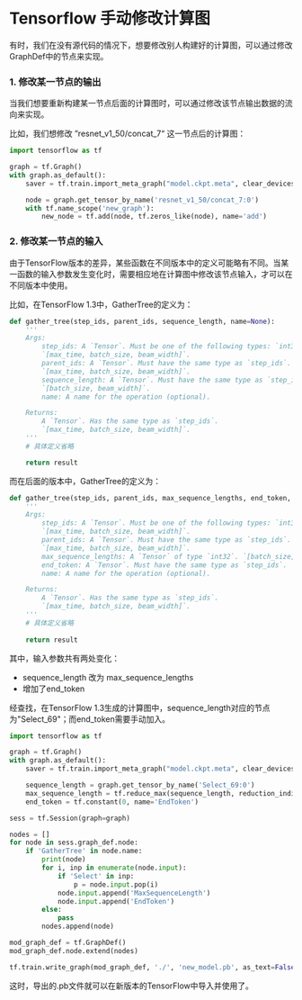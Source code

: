 # Tensorflow 手动修改计算图

有时，我们在没有源代码的情况下，想要修改别人构建好的计算图，可以通过修改GraphDef中的节点来实现。

### 1. 修改某一节点的输出
当我们想要重新构建某一节点后面的计算图时，可以通过修改该节点输出数据的流向来实现。

比如，我们想修改 ”resnet_v1_50/concat_7“ 这一节点后的计算图：
```python
import tensorflow as tf

graph = tf.Graph()
with graph.as_default():
    saver = tf.train.import_meta_graph("model.ckpt.meta", clear_devices=True)

    node = graph.get_tensor_by_name('resnet_v1_50/concat_7:0')
    with tf.name_scope('new_graph'):
        new_node = tf.add(node, tf.zeros_like(node), name='add')

```

### 2. 修改某一节点的输入
由于TensorFlow版本的差异，某些函数在不同版本中的定义可能略有不同。当某一函数的输入参数发生变化时，需要相应地在计算图中修改该节点输入，才可以在不同版本中使用。

比如，在TensorFlow 1.3中，GatherTree的定义为：
```python
def gather_tree(step_ids, parent_ids, sequence_length, name=None):
    '''
    Args:
        step_ids: A `Tensor`. Must be one of the following types: `int32`.
        `[max_time, batch_size, beam_width]`.
        parent_ids: A `Tensor`. Must have the same type as `step_ids`.
        `[max_time, batch_size, beam_width]`.
        sequence_length: A `Tensor`. Must have the same type as `step_ids`.
        `[batch_size, beam_width]`.
        name: A name for the operation (optional).

    Returns:
        A `Tensor`. Has the same type as `step_ids`.
        `[max_time, batch_size, beam_width]`.
    '''
    # 具体定义省略

    return result
```
而在后面的版本中，GatherTree的定义为：
```python
def gather_tree(step_ids, parent_ids, max_sequence_lengths, end_token, name=None):
    '''
    Args:
        step_ids: A `Tensor`. Must be one of the following types: `int32`.
        `[max_time, batch_size, beam_width]`.
        parent_ids: A `Tensor`. Must have the same type as `step_ids`.
        `[max_time, batch_size, beam_width]`.
        max_sequence_lengths: A `Tensor` of type `int32`. `[batch_size]`.
        end_token: A `Tensor`. Must have the same type as `step_ids`. `[]`.
        name: A name for the operation (optional).

    Returns:
        A `Tensor`. Has the same type as `step_ids`.
        `[max_time, batch_size, beam_width]`.
    '''
    # 具体定义省略
    
    return result
```
其中，输入参数共有两处变化：
- sequence_length 改为 max_sequence_lengths
- 增加了end_token

经查找，在TensorFlow 1.3生成的计算图中，sequence_length对应的节点为"Select_69"；而end_token需要手动加入。

```python
import tensorflow as tf

graph = tf.Graph()
with graph.as_default():
    saver = tf.train.import_meta_graph("model.ckpt.meta", clear_devices=True)

    sequence_length = graph.get_tensor_by_name('Select_69:0')
    max_sequence_length = tf.reduce_max(sequence_length, reduction_indices=[1], name='MaxSequenceLength')
    end_token = tf.constant(0, name='EndToken') 

sess = tf.Session(graph=graph)

nodes = []
for node in sess.graph_def.node:
    if 'GatherTree' in node.name:
        print(node)
        for i, inp in enumerate(node.input):
            if 'Select' in inp:
                p = node.input.pop(i)
            node.input.append('MaxSequenceLength')
            node.input.append('EndToken')
        else:
            pass
        nodes.append(node)

mod_graph_def = tf.GraphDef()
mod_graph_def.node.extend(nodes)

tf.train.write_graph(mod_graph_def, './', 'new_model.pb', as_text=False)
```
这时，导出的.pb文件就可以在新版本的TensorFlow中导入并使用了。